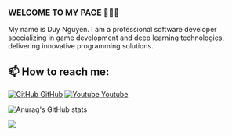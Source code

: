 ### WELCOME TO MY PAGE 👋👋👋
My name is Duy Nguyen. I am a professional software developer specializing in game development and deep learning technologies, delivering innovative programming solutions.</br>
## 📫 How to reach me: 

[![GitHub](https://i.stack.imgur.com/tskMh.png) GitHub](https://github.com/duykhongphai) [![Youtube](https://i.imgur.com/Pydo0op.png) Youtube](https://www.youtube.com/@DuyKhongPhai)

![Anurag's GitHub stats](https://github-readme-stats.vercel.app/api?username=duykhongphai&show_icons=true&theme=tokyonight)


<a href="https://github.com/duykhongphai/ASCII Generator/">
  <!-- Change the `github-readme-stats.anuraghazra1.vercel.app` to `github-readme-stats.vercel.app`  -->
  <img align="center" src="https://github-readme-stats.anuraghazra1.vercel.app/api/pin/?username=duykhongphai&repo=ASCII Generator&theme=radical" />
</a> 
